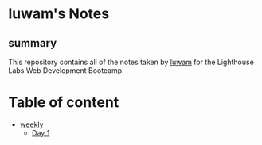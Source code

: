# luwam's Notes
## summary
This repository contains all of the notes taken by [luwam](https://github.com/merinnaa/lighthouse-web-notes.git)  for the Lighthouse Labs Web Development Bootcamp.
# Table of content
* [weekly](/Week_1)
    * [Day 1](/Week_1/Day_1)